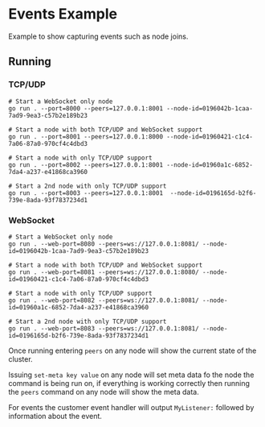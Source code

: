 # Events Example

Example to show capturing events such as node joins.

## Running

### TCP/UDP

```shell
# Start a WebSocket only node
go run . --port=8000 --peers=127.0.0.1:8001 --node-id=0196042b-1caa-7ad9-9ea3-c57b2e189b23

# Start a node with both TCP/UDP and WebSocket support
go run . --port=8001 --peers=127.0.0.1:8000 --node-id=01960421-c1c4-7a06-87a0-970cf4c4dbd3

# Start a node with only TCP/UDP support
go run . --port=8002 --peers=127.0.0.1:8001 --node-id=01960a1c-6852-7da4-a237-e41868ca3960

# Start a 2nd node with only TCP/UDP support
go run . --port=8003 --peers=127.0.0.1:8001  --node-id=0196165d-b2f6-739e-8ada-93f7837234d1
```

### WebSocket

```shell
# Start a WebSocket only node
go run . --web-port=8080 --peers=ws://127.0.0.1:8081/ --node-id=0196042b-1caa-7ad9-9ea3-c57b2e189b23

# Start a node with both TCP/UDP and WebSocket support
go run . --web-port=8081 --peers=ws://127.0.0.1:8080/ --node-id=01960421-c1c4-7a06-87a0-970cf4c4dbd3

# Start a node with only TCP/UDP support
go run . --web-port=8082 --peers=ws://127.0.0.1:8081/ --node-id=01960a1c-6852-7da4-a237-e41868ca3960

# Start a 2nd node with only TCP/UDP support
go run . --web-port=8083 --peers=ws://127.0.0.1:8081/ --node-id=0196165d-b2f6-739e-8ada-93f7837234d1
```

Once running entering `peers` on any node will show the current state of the cluster.

Issuing `set-meta key value` on any node will set meta data fo the node the command is being run on, if everything is working correctly then running the `peers` command on any node will show the meta data.

For events the customer event handler will output `MyListener:` followed by information about the event.
